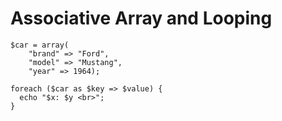 # Associative Array and Looping

```
$car = array(
    "brand" => "Ford", 
    "model" => "Mustang",
    "year" => 1964);

foreach ($car as $key => $value) {
  echo "$x: $y <br>";
}
```